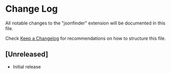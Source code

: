 # Change Log

All notable changes to the "jsonfinder" extension will be documented in this file.

Check [Keep a Changelog](http://keepachangelog.com/) for recommendations on how to structure this file.

## [Unreleased]

- Initial release